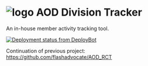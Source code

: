 # ![logo](http://aodwebhost.site.nfoservers.com/tracker/assets/images/icons/small/tracker.png) AOD Division Tracker
An in-house member activity tracking tool.

<a href="http://deploybot.com"><img src="https://aod.deploybot.com/badge/23779030021075/59044.svg" alt="Deployment status from DeployBot"></a>

Continuation of previous project: https://github.com/flashadvocate/AOD_RCT
